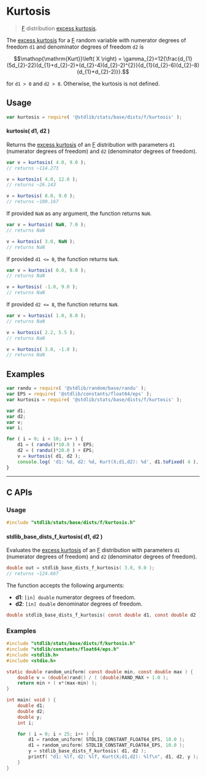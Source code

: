 <!--

@license Apache-2.0

Copyright (c) 2018 The Stdlib Authors.

Licensed under the Apache License, Version 2.0 (the "License");
you may not use this file except in compliance with the License.
You may obtain a copy of the License at

   http://www.apache.org/licenses/LICENSE-2.0

Unless required by applicable law or agreed to in writing, software
distributed under the License is distributed on an "AS IS" BASIS,
WITHOUT WARRANTIES OR CONDITIONS OF ANY KIND, either express or implied.
See the License for the specific language governing permissions and
limitations under the License.

-->

# Kurtosis

> [F][f-distribution] distribution [excess kurtosis][kurtosis].

<!-- Section to include introductory text. Make sure to keep an empty line after the intro `section` element and another before the `/section` close. -->

<section class="intro">

The [excess kurtosis][kurtosis] for a [F][f-distribution] random variable with numerator degrees of freedom `d1` and denominator degrees of freedom `d2` is

<!-- <equation class="equation" label="eq:f_kurtosis" align="center" raw="\operatorname{Kurt}\left( X \right) = \gamma_{2}=12{\frac{d_{1}(5d_{2}-22)(d_{1}+d_{2}-2)+(d_{2}-4)(d_{2}-2)^{2}}{d_{1}(d_{2}-6)(d_{2}-8)(d_{1}+d_{2}-2)}}." alt="Excess kurtosis for an F distribution."> -->

```math
\mathop{\mathrm{Kurt}}\left( X \right) = \gamma_{2}=12{\frac{d_{1}(5d_{2}-22)(d_{1}+d_{2}-2)+(d_{2}-4)(d_{2}-2)^{2}}{d_{1}(d_{2}-6)(d_{2}-8)(d_{1}+d_{2}-2)}}.
```

<!-- <div class="equation" align="center" data-raw-text="\operatorname{Kurt}\left( X \right) = \gamma_{2}=12{\frac{d_{1}(5d_{2}-22)(d_{1}+d_{2}-2)+(d_{2}-4)(d_{2}-2)^{2}}{d_{1}(d_{2}-6)(d_{2}-8)(d_{1}+d_{2}-2)}}." data-equation="eq:f_kurtosis">
    <img src="https://cdn.jsdelivr.net/gh/stdlib-js/stdlib@51534079fef45e990850102147e8945fb023d1d0/lib/node_modules/@stdlib/stats/base/dists/f/kurtosis/docs/img/equation_f_kurtosis.svg" alt="Excess kurtosis for an F distribution.">
    <br>
</div> -->

<!-- </equation> -->

for `d1 > 0` and `d2 > 8`. Otherwise, the kurtosis is not defined.

</section>

<!-- /.intro -->

<!-- Package usage documentation. -->

<section class="usage">

## Usage

```javascript
var kurtosis = require( '@stdlib/stats/base/dists/f/kurtosis' );
```

#### kurtosis( d1, d2 )

Returns the [excess kurtosis][kurtosis] of an [F][f-distribution] distribution with parameters `d1` (numerator degrees of freedom) and `d2` (denominator degrees of freedom).

```javascript
var v = kurtosis( 4.0, 9.0 );
// returns ~114.273

v = kurtosis( 4.0, 12.0 );
// returns ~26.143

v = kurtosis( 8.0, 9.0 );
// returns ~100.167
```

If provided `NaN` as any argument, the function returns `NaN`.

```javascript
var v = kurtosis( NaN, 7.0 );
// returns NaN

v = kurtosis( 3.0, NaN );
// returns NaN
```

If provided `d1 <= 0`, the function returns `NaN`.

```javascript
var v = kurtosis( 0.0, 9.0 );
// returns NaN

v = kurtosis( -1.0, 9.0 );
// returns NaN
```

If provided `d2 <= 8`, the function returns `NaN`.

```javascript
var v = kurtosis( 1.0, 8.0 );
// returns NaN

v = kurtosis( 2.2, 5.5 );
// returns NaN

v = kurtosis( 3.0, -1.0 );
// returns NaN
```

</section>

<!-- /.usage -->

<!-- Package usage notes. Make sure to keep an empty line after the `section` element and another before the `/section` close. -->

<section class="notes">

</section>

<!-- /.notes -->

<!-- Package usage examples. -->

<section class="examples">

## Examples

<!-- eslint no-undef: "error" -->

```javascript
var randu = require( '@stdlib/random/base/randu' );
var EPS = require( '@stdlib/constants/float64/eps' );
var kurtosis = require( '@stdlib/stats/base/dists/f/kurtosis' );

var d1;
var d2;
var v;
var i;

for ( i = 0; i < 10; i++ ) {
    d1 = ( randu()*10.0 ) + EPS;
    d2 = ( randu()*20.0 ) + EPS;
    v = kurtosis( d1, d2 );
    console.log( 'd1: %d, d2: %d, Kurt(X;d1,d2): %d', d1.toFixed( 4 ), d2.toFixed( 4 ), v.toFixed( 4 ) );
}
```

</section>

<!-- /.examples -->

<!-- C interface documentation. -->

* * *

<section class="c">

## C APIs

<!-- Section to include introductory text. Make sure to keep an empty line after the intro `section` element and another before the `/section` close. -->

<section class="intro">

</section>

<!-- /.intro -->

<!-- C usage documentation. -->

<section class="usage">

### Usage

```c
#include "stdlib/stats/base/dists/f/kurtosis.h"
```

#### stdlib_base_dists_f_kurtosis( d1, d2 )

Evaluates the [excess kurtosis][kurtosis] of an [F][f-distribution] distribution with parameters `d1` (numerator degrees of freedom) and `d2` (denominator degrees of freedom).

```c
double out = stdlib_base_dists_f_kurtosis( 3.0, 9.0 );
// returns ~124.667
```

The function accepts the following arguments:

-   **d1**: `[in] double` numerator degrees of freedom.
-   **d2**: `[in] double` denominator degrees of freedom.

```c
double stdlib_base_dists_f_kurtosis( const double d1, const double d2 );
```

</section>

<!-- /.usage -->

<!-- C API usage notes. Make sure to keep an empty line after the `section` element and another before the `/section` close. -->

<section class="notes">

</section>

<!-- /.notes -->

<!-- C API usage examples. -->

<section class="examples">

### Examples

```c
#include "stdlib/stats/base/dists/f/kurtosis.h"
#include "stdlib/constants/float64/eps.h"
#include <stdlib.h>
#include <stdio.h>

static double random_uniform( const double min, const double max ) {
    double v = (double)rand() / ( (double)RAND_MAX + 1.0 );
    return min + ( v*(max-min) );
}

int main( void ) {
    double d1;
    double d2;
    double y;
    int i;

    for ( i = 0; i < 25; i++ ) {
        d1 = random_uniform( STDLIB_CONSTANT_FLOAT64_EPS, 10.0 );
        d1 = random_uniform( STDLIB_CONSTANT_FLOAT64_EPS, 10.0 );
        y = stdlib_base_dists_f_kurtosis( d1, d2 );
        printf( "d1: %lf, d2: %lf, Kurt(X;d1,d2): %lf\n", d1, d2, y );
    }
}
```

</section>

<!-- /.examples -->

</section>

<!-- /.c -->

<!-- Section to include cited references. If references are included, add a horizontal rule *before* the section. Make sure to keep an empty line after the `section` element and another before the `/section` close. -->

<section class="references">

</section>

<!-- /.references -->

<!-- Section for related `stdlib` packages. Do not manually edit this section, as it is automatically populated. -->

<section class="related">

</section>

<!-- /.related -->

<!-- Section for all links. Make sure to keep an empty line after the `section` element and another before the `/section` close. -->

<section class="links">

[f-distribution]: https://en.wikipedia.org/wiki/F_distribution

[kurtosis]: https://en.wikipedia.org/wiki/Kurtosis

</section>

<!-- /.links -->
